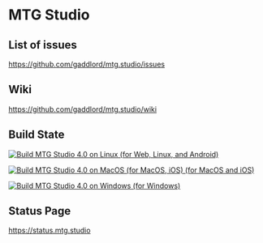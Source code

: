 # MTG Studio

## List of issues

https://github.com/gaddlord/mtg.studio/issues

## Wiki

https://github.com/gaddlord/mtg.studio/wiki

## Build State

[![Build MTG Studio 4.0 on Linux (for Web, Linux, and Android)](https://github.com/gaddlord/mtg.studio.src/actions/workflows/ci-linux-web-android.yaml/badge.svg)](https://github.com/gaddlord/mtg.studio.src/actions/workflows/ci-linux-web-android.yaml)

[![Build MTG Studio 4.0 on MacOS (for MacOS, iOS) (for MacOS and iOS)](https://github.com/gaddlord/mtg.studio.src/actions/workflows/ci-macos-ios.yaml/badge.svg)](https://github.com/gaddlord/mtg.studio.src/actions/workflows/ci-macos-ios.yaml)

[![Build MTG Studio 4.0 on Windows (for Windows)](https://github.com/gaddlord/mtg.studio.src/actions/workflows/ci-windows.yaml/badge.svg)](https://github.com/gaddlord/mtg.studio.src/actions/workflows/ci-windows.yaml)

## Status Page

https://status.mtg.studio
